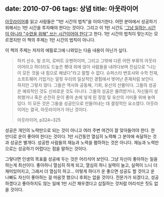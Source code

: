 date: 2010-07-06
tags: 상념
title: 아웃라이어
---
[아웃라이어](http://www.aladin.co.kr/shop/wproduct.aspx?isbn=8934933151)를 읽고 사람들은 "1만 시간의 법칙"을 이야기한다. 어떤 분야에서 성공하기 위해서는 1만 시간을 투자해야 한다는 것이다. 그리고 이 1만 시간도 ['그냥 일하는 시간이 아니라 "수련을 위해" 쓰는 시간이어야 한다'](http://agile.egloos.com/4834009)고 한다. 1만 시간의 법칙이 맞는지는 모르겠지만 이 책의 주제는 1만 시간의 법칙이 아니다.
<!--more-->

이 책의 주제는 저자의 에필로그에 나와있는 다음 내용이 아닌가 싶다.
> 하키 선수, 빌 조이, 로버트 오펜하이머, 그리고 그밖에 다른 어떤 부류의 아웃라이어라고 하더라도 드높은 횃대 위에 앉아 사람들을 내려다보며 진심으로 "나는 이 모든 것을 내 힘으로 해냈다"라고 말할 수 없다. 슈퍼스타 변호사와 수학 천재, 소프트웨어 기업가는 얼핏 우리의 일상적인 경험에서 벗어난 존재처럼 보인다. 하지만 그렇지 않다. 그들은 역사와 공동체, 기회, 유산의 산물이다. 그들의 성공은 예외적인 것도 신비로운 것도 아니다. 그들의 성공은 물려받거나, 자신들이 성취했거나 혹은 순전히 운이 좋아 손에 넣게 된 장점 및 유산의 거미줄 위에 놓여 있다. 이 모든 것은 그들을 성공인으로 만들어내는 데 결정적인 요소였다. 아웃라이어는 결국, 아웃라이어가 아닌 것이다.
>
> 아웃라이어, p324~325

성공은 개인의 노력만으로 되는 것이 아니고 여러 주변 여건이 잘 맞아들어야 한다. 한 만디로 운이 좋아야 한다는 것이다. 1만 시간동안 열심히 노력해 그 분야에 숙달하는 것과 성공은 별개다. 성공한 사람들의 재능과 노력을 폄하하는 것은 아니다. 재능과 노력만으로는 성공하기 어렵다는 점을 말하는 것이다.

그렇다면 인생의 목표를 성공에 두는 것은 어리석어 보인다. 그냥 자신이 좋아하는 일을 하는게 최선이다. 좋아하니 열심히 하게 되고, 열심히 하니 실력이 늘고, 실력이 느니 더 재미있어지고, 그래서 더 열심히 하고... 이렇게 하다가 운 좋으면 성공도 할 것이고 운 나빠도 자신이 좋아하는 걸 마음껏 했으니 후회는 없을 것이다. 전문가가 되겠다고, 성공하겠다고 좋아하지도 않는 일에 1만 시간 채우겠다고 삽질하는 것처럼 어리석은 짓도 없을 것이다.
